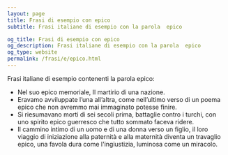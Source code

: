 ```yaml
---
layout: page
title: Frasi di esempio con epico 
subtitle: Frasi italiane di esempio con la parola  epico

og_title: Frasi di esempio con epico 
og_description: Frasi italiane di esempio con la parola  epico
og_type: website
permalink: /frasi/e/epico.html
---
```


Frasi italiane di esempio contenenti la parola epico:


- Nel suo epico memoriale, Il martirio di una nazione.
- Eravamo avviluppate l’una all’altra, come nell’ultimo verso di un poema epico che non avremmo mai immaginato potesse finire.
- Si riesumavano morti di sei secoli prima, battaglie contro i turchi, con uno spirito epico guerresco che tutto sommato faceva ridere.
- Il cammino intimo di un uomo e di una donna verso un figlio, il loro viaggio di iniziazione alla paternità e alla maternità diventa un travaglio epico, una favola dura come l'ingiustizia, luminosa come un miracolo.

